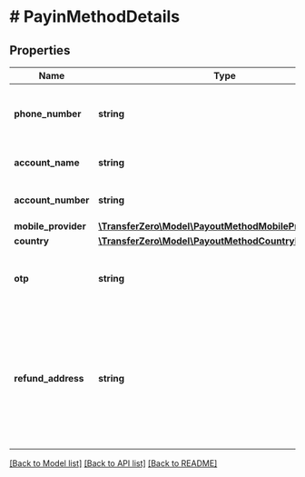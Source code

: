 # # PayinMethodDetails

## Properties

Name | Type | Description | Notes
------------ | ------------- | ------------- | -------------
**phone_number** | **string** | The phone number where the funds should be collected from | [optional] 
**account_name** | **string** | Merchant&#39;s virtual account name | [optional] 
**account_number** | **string** | Merchant&#39;s virtual account number | [optional] 
**mobile_provider** | [**\TransferZero\Model\PayoutMethodMobileProviderEnum**](PayoutMethodMobileProviderEnum.md) |  | [optional] 
**country** | [**\TransferZero\Model\PayoutMethodCountryEnum**](PayoutMethodCountryEnum.md) |  | [optional] 
**otp** | **string** | The OTP that the sender received in otp verified ussd popup ux flow. | [optional] 
**refund_address** | **string** | Please make sure the refund_address is a valid BTC address belonging to the sender, as that is going to be used in case the transaction has to be refunded. | [optional] 

[[Back to Model list]](../../README.md#documentation-for-models) [[Back to API list]](../../README.md#documentation-for-api-endpoints) [[Back to README]](../../README.md)


